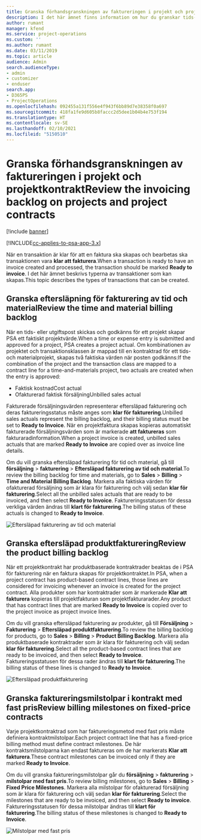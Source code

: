 ```yaml
---
title: Granska förhandsgranskningen av faktureringen i projekt och projektkontrakt
description: I det här ämnet finns information om hur du granskar tids-, utgifts- och produkteftersläpningar och hur du markerar dem som klara för fakturering.
author: rumant
manager: kfend
ms.service: project-operations
ms.custom: ''
ms.author: rumant
ms.date: 03/11/2019
ms.topic: article
audience: Admin
search.audienceType:
- admin
- customizer
- enduser
search.app:
- D365PS
- ProjectOperations
ms.openlocfilehash: 092455a131f556e4f943f6bb89d7e38358f0a697
ms.sourcegitcommit: 418fa1fe9d605b8faccc2d5dee1b04b4e753f194
ms.translationtype: HT
ms.contentlocale: sv-SE
ms.lasthandoff: 02/10/2021
ms.locfileid: "5150510"
---
```

# <a name="review-the-invoicing-backlog-on-projects-and-project-contracts"></a><span data-ttu-id="dbc92-103">Granska förhandsgranskningen av faktureringen i projekt och projektkontrakt</span><span class="sxs-lookup"><span data-stu-id="dbc92-103">Review the invoicing backlog on projects and project contracts</span></span>

[!include [banner](../includes/psa-now-project-operations.md)]

[!INCLUDE[cc-applies-to-psa-app-3.x](../includes/cc-applies-to-psa-app-3x.md)]

<span data-ttu-id="dbc92-104">När en transaktion är klar för att en faktura ska skapas och bearbetas ska transaktionen vara **klar att fakturera**.</span><span class="sxs-lookup"><span data-stu-id="dbc92-104">When a transaction is ready to have an invoice created and processed, the transaction should be marked **Ready to invoice**.</span></span> <span data-ttu-id="dbc92-105">I det här ämnet beskrivs typerna av transaktioner som kan skapas.</span><span class="sxs-lookup"><span data-stu-id="dbc92-105">This topic describes the types of transactions that can be created.</span></span>

## <a name="review-the-time-and-material-billing-backlog"></a><span data-ttu-id="dbc92-106">Granska eftersläpning för fakturering av tid och material</span><span class="sxs-lookup"><span data-stu-id="dbc92-106">Review the time and material billing backlog</span></span>

<span data-ttu-id="dbc92-107">När en tids- eller utgiftspost skickas och godkänns för ett projekt skapar PSA ett faktiskt projektvärde.</span><span class="sxs-lookup"><span data-stu-id="dbc92-107">When a time or expense entry is submitted and approved for a project, PSA creates a project actual.</span></span> <span data-ttu-id="dbc92-108">Om kombinationen av projektet och transaktionsklassen är mappad till en kontraktrad för ett tids- och materialprojekt, skapas två faktiska värden när posten godkänns:</span><span class="sxs-lookup"><span data-stu-id="dbc92-108">If the combination of the project and the transaction class are mapped to a contract line for a time-and-materials project, two actuals are created when the entry is approved:</span></span>

- <span data-ttu-id="dbc92-109">Faktisk kostnad</span><span class="sxs-lookup"><span data-stu-id="dbc92-109">Cost actual</span></span> 
- <span data-ttu-id="dbc92-110">Ofakturerad faktisk försäljning</span><span class="sxs-lookup"><span data-stu-id="dbc92-110">Unbilled sales actual</span></span>

<span data-ttu-id="dbc92-111">Fakturerade försäljningsvärden representerar eftersläpad fakturering och deras faktureringsstatus måste anges som **klar för fakturering**.</span><span class="sxs-lookup"><span data-stu-id="dbc92-111">Unbilled sales actuals represent the billing backlog, and their billing status must be set to **Ready to Invoice**.</span></span> <span data-ttu-id="dbc92-112">När en projektfaktura skapas kopieras automatiskt fakturerade försäljningsvärden som är markerade **att faktureras** som fakturaradinformation.</span><span class="sxs-lookup"><span data-stu-id="dbc92-112">When a project invoice is created, unbilled sales actuals that are marked **Ready to Invoice** are copied over as invoice line details.</span></span>

<span data-ttu-id="dbc92-113">Om du vill granska eftersläpad fakturering för tid och material, gå till **försäljning** \> **fakturering** \> **Eftersläpad fakturering av tid och material**.</span><span class="sxs-lookup"><span data-stu-id="dbc92-113">To review the billing backlog for time and materials, go to **Sales** \> **Billing** \> **Time and Material Billing Backlog**.</span></span> <span data-ttu-id="dbc92-114">Markera alla faktiska värden för ofakturerad försäljning som är klara för fakturering och välj sedan **klar för fakturering**.</span><span class="sxs-lookup"><span data-stu-id="dbc92-114">Select all the unbilled sales actuals that are ready to be invoiced, and then select **Ready to Invoice**.</span></span> <span data-ttu-id="dbc92-115">Faktureringsstatusen för dessa verkliga värden ändras till **klart för fakturering**.</span><span class="sxs-lookup"><span data-stu-id="dbc92-115">The billing status of these actuals is changed to **Ready to Invoice**.</span></span>

![Eftersläpad fakturering av tid och material](media/TMBacklog.png)

## <a name="review-the-product-billing-backlog"></a><span data-ttu-id="dbc92-117">Granska eftersläpad produktfakturering</span><span class="sxs-lookup"><span data-stu-id="dbc92-117">Review the product billing backlog</span></span>

<span data-ttu-id="dbc92-118">När ett projektkontrakt har produktbaserade kontraktrader beaktas de i PSA för fakturering när en faktura skapas för projektkontraktet.</span><span class="sxs-lookup"><span data-stu-id="dbc92-118">In PSA, when a project contract has product-based contract lines, those lines are considered for invoicing whenever an invoice is created for the project contract.</span></span> <span data-ttu-id="dbc92-119">Alla produkter som har kontraktrader som är markerade **Klar att fakturera** kopieras till projektfakturan som projektfakturarader.</span><span class="sxs-lookup"><span data-stu-id="dbc92-119">Any product that has contract lines that are marked **Ready to Invoice** is copied over to the project invoice as project invoice lines.</span></span>

<span data-ttu-id="dbc92-120">Om du vill granska eftersläpad fakturering av produkter, gå till **Försäljning** \> **Fakturering** \> **Eftersläpad produktfakturering**.</span><span class="sxs-lookup"><span data-stu-id="dbc92-120">To review the billing backlog for products, go to **Sales** \> **Billing** \> **Product Billing Backlog**.</span></span> <span data-ttu-id="dbc92-121">Markera alla produktbaserade kontraktrader som är klara för fakturering och välj sedan **klar för fakturering**.</span><span class="sxs-lookup"><span data-stu-id="dbc92-121">Select all the product-based contract lines that are ready to be invoiced, and then select **Ready to Invoice**.</span></span> <span data-ttu-id="dbc92-122">Faktureringsstatusen för dessa rader ändras till **klart för fakturering**.</span><span class="sxs-lookup"><span data-stu-id="dbc92-122">The billing status of these lines is changed to **Ready to Invoice**.</span></span>

![Eftersläpad produktfakturering](media/ProductBacklog.png)

## <a name="review-billing-milestones-on-fixed-price-contracts"></a><span data-ttu-id="dbc92-124">Granska faktureringsmilstolpar i kontrakt med fast pris</span><span class="sxs-lookup"><span data-stu-id="dbc92-124">Review billing milestones on fixed-price contracts</span></span>

<span data-ttu-id="dbc92-125">Varje projektkontraktrad som har faktureringsmetod med fast pris måste definiera kontraktmilstolpar.</span><span class="sxs-lookup"><span data-stu-id="dbc92-125">Each project contract line that has a fixed-price billing method must define contract milestones.</span></span> <span data-ttu-id="dbc92-126">De här kontraktsmilstolparna kan endast faktureras om de har markerats **Klar att fakturera**.</span><span class="sxs-lookup"><span data-stu-id="dbc92-126">These contract milestones can be invoiced only if they are marked **Ready to Invoice**.</span></span> 

<span data-ttu-id="dbc92-127">Om du vill granska faktureringsmilstolpar går du **försäljning** \> **fakturering** \> **milstolpar med fast pris**.</span><span class="sxs-lookup"><span data-stu-id="dbc92-127">To review billing milestones, go to **Sales** \> **Billing** \> **Fixed Price Milestones**.</span></span> <span data-ttu-id="dbc92-128">Markera alla milstolpar för ofakturerad försäljning som är klara för fakturering och välj sedan **klar för fakturering**.</span><span class="sxs-lookup"><span data-stu-id="dbc92-128">Select the milestones that are ready to be invoiced, and then select **Ready to invoice**.</span></span> <span data-ttu-id="dbc92-129">Faktureringsstatusen för dessa milstolpar ändras till **klart för fakturering**.</span><span class="sxs-lookup"><span data-stu-id="dbc92-129">The billing status of these milestones is changed to **Ready to Invoice**.</span></span>

![Milstolpar med fast pris](media/FPBacklog.png)

